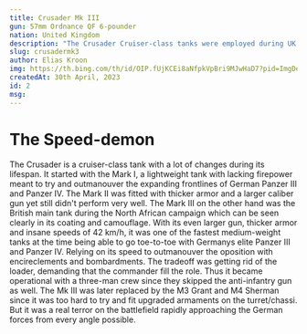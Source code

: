 ```yaml
---
title: Crusader Mk III
gun: 57mm Ordnance QF 6-pounder
nation: United Kingdom
description: "The Crusader Cruiser-class tanks were employed during UK's campaign in northern Africa. With the Mk III reaching speeds of 42 km/h its one of the fastest medium weight tanks. Furthermore its decent armor was able to stand toe to toe with the German Panzer III/IV it was up against."
slug: crusadermk3
author: Elias Kroon
img: https://th.bing.com/th/id/OIP.fUjKCEi8aNfpkVpBri9MJwHaD7?pid=ImgDet&rs=1
createdAt: 30th April, 2023
id: 2
msg:
---
```

<h1 class="text-xl font-bold">The Speed-demon</h1>
The Crusader is a cruiser-class tank with a lot of changes during its lifespan. It started with the Mark I, a lightweight tank with lacking firepower meant to try and outmanouver the expanding frontlines of German Panzer III and Panzer IV. The Mark II was fitted with thicker armor and a larger caliber gun yet still didn't perform very well. The Mark III on the other hand was the British main tank during the North African campaign which can be seen clearly in its coating and camouflage. With its even larger gun, thicker armor and insane speeds of 42 km/h, it was one of the fastest medium-weight tanks at the time being able to go toe-to-toe with Germanys elite Panzer III and Panzer IV. Relying on its speed to outmanouver the oposition with encireclements and bombardments. The tradeoff was getting rid of the loader, demanding that the commander fill the role. Thus it became operational with a three-man crew since they skipped the anti-infantry gun as well. The Mk III was later replaced by the M3 Grant and M4 Sherman since it was too hard to try and fit upgraded armaments on the turret/chassi. But it was a real terror on the battlefield rapidly approaching the German forces from every angle possible.